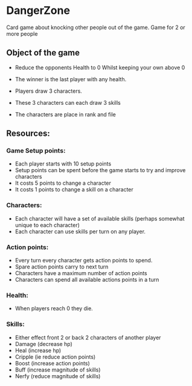 # DangerZone
Card game about knocking other people out of the game.
Game for 2 or more people

## Object of the game
- Reduce the opponents Health to 0 Whilst keeping your own above 0
- The winner is the last player with any health.

- Players draw 3 characters.
- These 3 characters can each draw 3 skills 
- The characters are place in rank and file

## Resources:
### Game Setup points:
- Each player starts with 10 setup points
- Setup points can be spent before the game starts to try and improve characters
- It costs 5 points to change a character
- It costs 1 points to change a skill on a character
### Characters:
- Each character will have a set of available skills (perhaps somewhat unique to each character)
- Each character can use skills per turn on any player.
### Action points: 
- Every turn every character gets action points to spend.
- Spare action points carry to next turn
- Characters have a maximum number of action points
- Characters can spend all available actions points in a turn
### Health:
- When players reach 0 they die.
### Skills:
- Either effect front 2 or back 2 characters of another player
- Damage (decrease hp)
- Heal (increase hp)
- Cripple (ie reduce action points)
- Boost (increase action points)
- Buff (increase magnitude of skills)
- Nerfy (reduce magnitude of skills)



